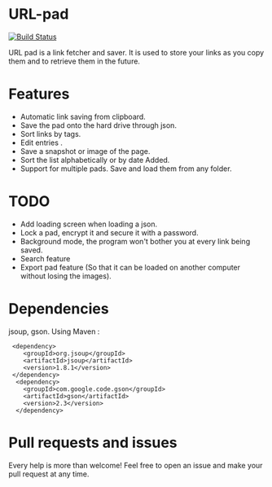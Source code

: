 URL-pad
=======
[![Build Status](https://travis-ci.org/arocketman/URL-pad.svg?branch=master)](https://travis-ci.org/arocketman/URL-pad)

URL pad is a link fetcher and saver. It is used to store your links as you copy them and to retrieve them in the future.

# Features 

* Automatic link saving from clipboard.
* Save the pad onto the hard drive through json.
* Sort links by tags.
* Edit entries .
* Save a snapshot or image of the page.
* Sort the list alphabetically or by date Added.
* Support for multiple pads. Save and load them from any folder.

# TODO 

* Add loading screen when loading a json.
* Lock a pad, encrypt it and secure it with a password.
* Background mode, the program won't bother you at every link being saved.
* Search feature
* Export pad feature (So that it can be loaded on another computer without losing the images).

# Dependencies 

jsoup, gson. Using Maven : 

```
 <dependency>
    <groupId>org.jsoup</groupId>
    <artifactId>jsoup</artifactId>
    <version>1.8.1</version>
 </dependency>
  <dependency>
    <groupId>com.google.code.gson</groupId>
    <artifactId>gson</artifactId>
    <version>2.3</version>
  </dependency>
```

# Pull requests and issues

Every help is more than welcome! Feel free to open an issue and make your pull request at any time.
